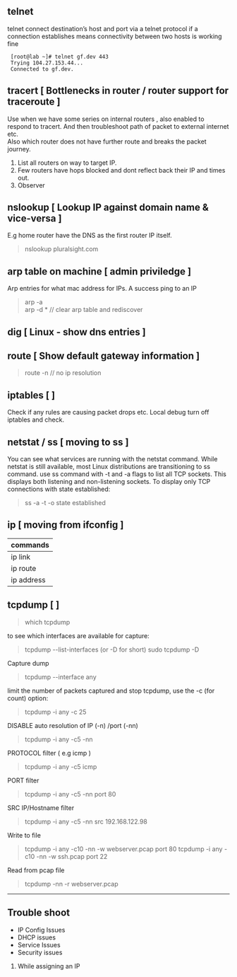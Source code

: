 
## telnet 
 telnet connect destination’s host and port via a telnet protocol if a connection establishes means connectivity between two hosts is working fine  
 ```
  [root@lab ~]# telnet gf.dev 443
  Trying 104.27.153.44...
  Connected to gf.dev.
  ```

## tracert <ip>  [ Bottlenecks in router / router support for traceroute ]
 Use when we have some series on internal routers , also enabled to respond to tracert. And then troubleshoot path of packet to external internet etc.  
   Also which router does not have further route and breaks the packet journey.    
 
 1. List all routers on way to target IP.
 2. Few routers have hops blocked and dont reflect back their IP and times out.
 3. Observer
 
 
 ## nslookup  [ Lookup IP against  domain name & vice-versa  ]
 
 E.g home router have the DNS as the first router IP itself.
 
 > nslookup pluralsight.com  
 
 ## arp table on machine  [ admin priviledge ] 
  Arp entries for what mac address for IPs. A success ping to an IP  
 
  > arp -a  
  > arp -d *  // clear arp table and rediscover

## dig [ Linux - show dns entries ]  

## route [ Show default gateway information  ] 
> route -n  // no ip resolution

## iptables [ ] 
 Check if any rules are causing packet drops etc. Local debug turn off iptables and check.  
 
## netstat / ss [ moving to ss ]
 You can see what services are running with the netstat command. While netstat is still available, most Linux distributions are transitioning to ss command.
use ss command with -t and -a flags to list all TCP sockets. This displays both listening and non-listening sockets.
To display only TCP connections with state established:    
  > ss -a -t -o state established  
 
## ip [ moving from ifconfig ]

| commands|
|---|
|ip link|
|ip route|
|ip address|

## tcpdump [ ]

 > which tcpdump

 to see which interfaces are available for capture:  
  > tcpdump --list-interfaces (or -D for short) 
  > sudo tcpdump -D

 Capture dump   
 > tcpdump --interface any

 limit the number of packets captured and stop tcpdump, use the -c (for count) option:     
 > tcpdump -i any -c 25

 DISABLE auto resolution of IP (-n) /port (-nn)    
  > tcpdump -i any -c5 -nn

 PROTOCOL filter ( e.g icmp )  
 > tcpdump -i any -c5 icmp

 PORT filter  
 > tcpdump -i any -c5 -nn port 80

 SRC IP/Hostname filter  
 > tcpdump -i any -c5 -nn src 192.168.122.98

 Write to file  
 > tcpdump -i any -c10 -nn -w webserver.pcap port 80
 > tcpdump -i any -c10 -nn -w ssh.pcap port 22


 Read from pcap file  
 > tcpdump -nn -r webserver.pcap

---

## Trouble shoot 
  * IP Config Issues
  * DHCP issues
  * Service Issues
  * Security issues
  
  1. While assigning an IP  
